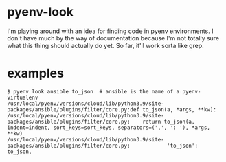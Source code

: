 # pyenv-look
I'm playing around with an idea for finding code in pyenv environments.
I don't have much by the way of documentation because I'm not totally sure what this thing should actually do yet.
So far, it'll work sorta like grep.

# examples

```
$ pyenv look ansible to_json  # ansible is the name of a pyenv-virtualenv
/usr/local/pyenv/versions/cloud/lib/python3.9/site-packages/ansible/plugins/filter/core.py:def to_json(a, *args, **kw):
/usr/local/pyenv/versions/cloud/lib/python3.9/site-packages/ansible/plugins/filter/core.py:    return to_json(a, indent=indent, sort_keys=sort_keys, separators=(',', ': '), *args, **kw)
/usr/local/pyenv/versions/cloud/lib/python3.9/site-packages/ansible/plugins/filter/core.py:            'to_json': to_json,
```
